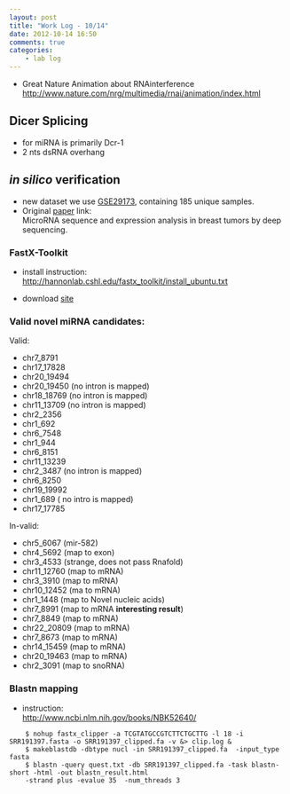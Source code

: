 ```yaml
---
layout: post
title: "Work Log - 10/14"
date: 2012-10-14 16:50
comments: true
categories: 
    - lab log
---
```


* Great Nature Animation about RNAinterference  
<http://www.nature.com/nrg/multimedia/rnai/animation/index.html>

## Dicer Splicing ##
* for miRNA is primarily Dcr-1
* 2 nts dsRNA overhang

## *in silico* verification
* new dataset we use [GSE29173], containing 185 unique samples.
* Original [paper] link:   
MicroRNA sequence and expression analysis in breast tumors by deep sequencing.

[paper]: http://www.ncbi.nlm.nih.gov/pubmed/21586611
[GSE29173]: http://www.ncbi.nlm.nih.gov/geo/query/acc.cgi?acc=GSE29173
<!-- more -->

### FastX-Toolkit
* install instruction:   
<http://hannonlab.cshl.edu/fastx_toolkit/install_ubuntu.txt>

* download [site](http://hannonlab.cshl.edu/fastx_toolkit/download.html)

### Valid novel miRNA candidates:

Valid:

* chr7_8791
* chr17_17828
* chr20_19494
* chr20_19450 (no intron is mapped)
* chr18_18769 (no intron is mapped)
* chr11_13709 (no intron is mapped)
* chr2_2356
* chr1_692
* chr6_7548
* chr1_944
* chr6_8151
* chr11_13239	
* chr2_3487 (no intron is mapped)
* chr6_8250
* chr19_19992	
* chr1_689 ( no intro is mapped)
* chr17_17785	

In-valid:

* chr5_6067 (mir-582)
* chr4_5692 (map to exon)
* chr3_4533 (strange, does not pass Rnafold)
* chr11_12760 (map to mRNA)
* chr3_3910 (map to mRNA)
* chr10_12452 (ma to mRNA)
* chr1_1448 (map to Novel nucleic acids)
* chr7_8991 (map to mRNA **interesting result**)
* chr7_8849 (map to mRNA)
* chr22_20809 (map to mRNA)
* chr7_8673 (map to mRNA) 
* chr14_15459	(map to mRNA)
* chr20_19463 (map to mRNA)
* chr2_3091 (map to snoRNA)

### Blastn mapping

* instruction:  
<http://www.ncbi.nlm.nih.gov/books/NBK52640/>

```
    $ nohup fastx_clipper -a TCGTATGCCGTCTTCTGCTTG -l 18 -i SRR191397.fasta -o SRR191397_clipped.fa -v &> clip.log &
    $ makeblastdb -dbtype nucl -in SRR191397_clipped.fa  -input_type fasta
    $ blastn -query quest.txt -db SRR191397_clipped.fa -task blastn-short -html -out blastn_result.html
    -strand plus -evalue 35  -num_threads 3
```